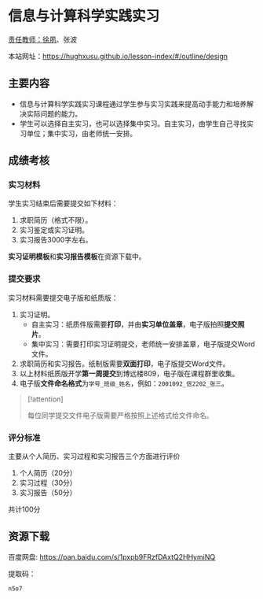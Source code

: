 # 信息与计算科学实践实习

[责任教师：徐夙](https://hughxusu.github.io/lesson-index/#/c-teacher)、张波

本站网址：https://hughxusu.github.io/lesson-index/#/outline/design

## 主要内容

* 信息与计算科学实践实习课程通过学生参与实习实践来提高动手能力和培养解决实际问题的能力。
* 学生可以选择自主实习，也可以选择集中实习。自主实习，由学生自己寻找实习单位；集中实习，由老师统一安排。

## 成绩考核

### 实习材料

学生实习结束后需要提交如下材料：

1. 求职简历（格式不限）。
2. 实习鉴定或实习证明。
3. 实习报告3000字左右。

**实习证明模板**和**实习报告模板**在资源下载中。

### 提交要求

实习材料需要提交电子版和纸质版：

1. 实习证明。
   * 自主实习：纸质件版需要**打印**，并由**实习单位盖章**，电子版拍照**提交照片**。
   * 集中实习：需要打印实习证明提交，老师统一安排盖章，电子版提交Word文件。
2. 求职简历和实习报告。纸制版需要**双面打印**，电子版提交Word文件。
3. 以上材料纸质版开学**第一周提交**到博远楼809，电子版在课程群里收集。
4. 电子版**文件命名格式**为`学号_班级_姓名`，例如：`2001092_信2202_张三`。

> [!attention]
>
> 每位同学提交文件电子版需要严格按照上述格式给文件命名。

### 评分标准

主要从个人简历、实习过程和实习报告三个方面进行评价

1. 个人简历（20分）
2. 实习过程（30分）
3. 实习报告（50分）

共计100分

## 资源下载

百度网盘: https://pan.baidu.com/s/1pxpb9FRzfDAxtQ2HHymiNQ 

提取码：

```shell
n5o7
```


